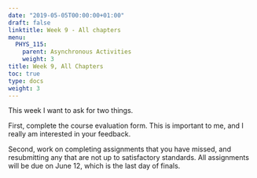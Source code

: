 ```yaml
---
date: "2019-05-05T00:00:00+01:00"
draft: false
linktitle: Week 9 - All chapters
menu:
  PHYS_115:
    parent: Asynchronous Activities
    weight: 3
title: Week 9, All Chapters
toc: true
type: docs
weight: 3
---
```

This week I want to ask for two things.

First, complete the course evaluation form.  This is important to me, and I really am interested in your feedback. 

Second, work on completing assignments that you have missed, and resubmitting any that are not up to satisfactory standards. All assignments will be due on June 12, which is the last day of finals. 


